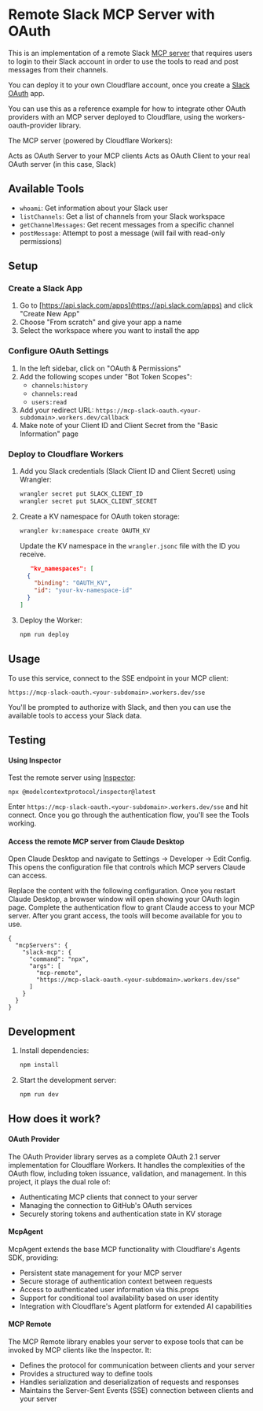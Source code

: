 # Remote Slack MCP Server with OAuth

This is an implementation of a remote Slack [MCP server](https://modelcontextprotocol.io/introduction) that requires users to login to their Slack account in order to use the tools to read and post messages from their channels. 

You can deploy it to your own Cloudflare account, once you create a [Slack OAuth](https://api.slack.com/authentication/oauth-v2) app.

You can use this as a reference example for how to integrate other OAuth providers with an MCP server deployed to Cloudflare, using the workers-oauth-provider library.

The MCP server (powered by Cloudflare Workers):

Acts as OAuth Server to your MCP clients
Acts as OAuth Client to your real OAuth server (in this case, Slack)

## Available Tools

- `whoami`: Get information about your Slack user
- `listChannels`: Get a list of channels from your Slack workspace
- `getChannelMessages`: Get recent messages from a specific channel
- `postMessage`: Attempt to post a message (will fail with read-only permissions)

## Setup

### Create a Slack App

1. Go to [https://api.slack.com/apps](https://api.slack.com/apps) and click "Create New App"
2. Choose "From scratch" and give your app a name
3. Select the workspace where you want to install the app

### Configure OAuth Settings

1. In the left sidebar, click on "OAuth & Permissions"
2. Add the following scopes under "Bot Token Scopes":
   - `channels:history`
   - `channels:read`
   - `users:read`
3. Add your redirect URL: `https://mcp-slack-oauth.<your-subdomain>.workers.dev/callback`
4. Make note of your Client ID and Client Secret from the "Basic Information" page

### Deploy to Cloudflare Workers

1. Add you Slack credentials (Slack Client ID and Client Secret) using Wrangler:
   ```bash
   wrangler secret put SLACK_CLIENT_ID
   wrangler secret put SLACK_CLIENT_SECRET
   ```

2. Create a KV namespace for OAuth token storage:
   ```bash
   wrangler kv:namespace create OAUTH_KV
   ```

   Update the KV namespace in the `wrangler.jsonc` file with the ID you receive. 

   ```json
      "kv_namespaces": [
     {
       "binding": "OAUTH_KV",
       "id": "your-kv-namespace-id"
     }
   ]
   ```

3. Deploy the Worker:
   ```bash
   npm run deploy
   ```

## Usage

To use this service, connect to the SSE endpoint in your MCP client:

```
https://mcp-slack-oauth.<your-subdomain>.workers.dev/sse
```

You'll be prompted to authorize with Slack, and then you can use the available tools to access your Slack data.

## Testing

#### Using Inspector
Test the remote server using [Inspector](https://modelcontextprotocol.io/docs/tools/inspector): 

```
npx @modelcontextprotocol/inspector@latest
```
Enter `https://mcp-slack-oauth.<your-subdomain>.workers.dev/sse` and hit connect. Once you go through the authentication flow, you'll see the Tools working. 

#### Access the remote MCP server from Claude Desktop

Open Claude Desktop and navigate to Settings -> Developer -> Edit Config. This opens the configuration file that controls which MCP servers Claude can access.

Replace the content with the following configuration. Once you restart Claude Desktop, a browser window will open showing your OAuth login page. Complete the authentication flow to grant Claude access to your MCP server. After you grant access, the tools will become available for you to use. 

```
{
  "mcpServers": {
    "slack-mcp": {
      "command": "npx",
      "args": [
        "mcp-remote",
        "https://mcp-slack-oauth.<your-subdomain>.workers.dev/sse"
      ]
    }
  }
}
```

## Development

1. Install dependencies:
   ```bash
   npm install
   ```

2. Start the development server:
   ```bash
   npm run dev
   ```

## How does it work? 

#### OAuth Provider
The OAuth Provider library serves as a complete OAuth 2.1 server implementation for Cloudflare Workers. It handles the complexities of the OAuth flow, including token issuance, validation, and management. In this project, it plays the dual role of:
- Authenticating MCP clients that connect to your server
- Managing the connection to GitHub's OAuth services
- Securely storing tokens and authentication state in KV storage

#### McpAgent
McpAgent extends the base MCP functionality with Cloudflare's Agents SDK, providing:
- Persistent state management for your MCP server
- Secure storage of authentication context between requests
- Access to authenticated user information via this.props
- Support for conditional tool availability based on user identity
- Integration with Cloudflare's Agent platform for extended AI capabilities

#### MCP Remote
The MCP Remote library enables your server to expose tools that can be invoked by MCP clients like the Inspector. It:
- Defines the protocol for communication between clients and your server
- Provides a structured way to define tools
- Handles serialization and deserialization of requests and responses
- Maintains the Server-Sent Events (SSE) connection between clients and your server
